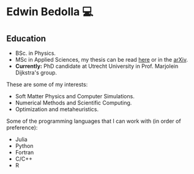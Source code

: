 # Edwin Bedolla :computer:

## Education
- BSc. in Physics.
- MSc in Applied Sciences, my thesis can be read [here](https://github.com/edwinb-ai/masters-thesis)
or in the [arXiv](https://arxiv.org/abs/2201.05089).
- **Currently:** PhD candidate at Utrecht University in Prof. Marjolein Dijkstra's group.

These are some of my interests:

- Soft Matter Physics and Computer Simulations.
- Numerical Methods and Scientific Computing.
- Optimization and metaheuristics.

Some of the programming languages that I can work with (in order of preference):

- Julia
- Python
- Fortran 
- C/C++
- R
